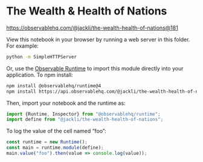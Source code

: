 # The Wealth & Health of Nations

https://observablehq.com/@jackli/the-wealth-health-of-nations@181

View this notebook in your browser by running a web server in this folder. For
example:

~~~sh
python -m SimpleHTTPServer
~~~

Or, use the [Observable Runtime](https://github.com/observablehq/runtime) to
import this module directly into your application. To npm install:

~~~sh
npm install @observablehq/runtime@4
npm install https://api.observablehq.com/@jackli/the-wealth-health-of-nations.tgz?v=3
~~~

Then, import your notebook and the runtime as:

~~~js
import {Runtime, Inspector} from "@observablehq/runtime";
import define from "@jackli/the-wealth-health-of-nations";
~~~

To log the value of the cell named “foo”:

~~~js
const runtime = new Runtime();
const main = runtime.module(define);
main.value("foo").then(value => console.log(value));
~~~
